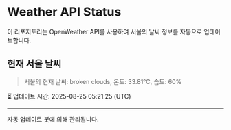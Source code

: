 
# Weather API Status

이 리포지토리는 OpenWeather API를 사용하여 서울의 날씨 정보를 자동으로 업데이트합니다.

## 현재 서울 날씨
> 서울의 현재 날씨: broken clouds, 온도: 33.81°C, 습도: 60%

⏳ 업데이트 시간: 2025-08-25 05:21:25 (UTC)

---
자동 업데이트 봇에 의해 관리됩니다.
